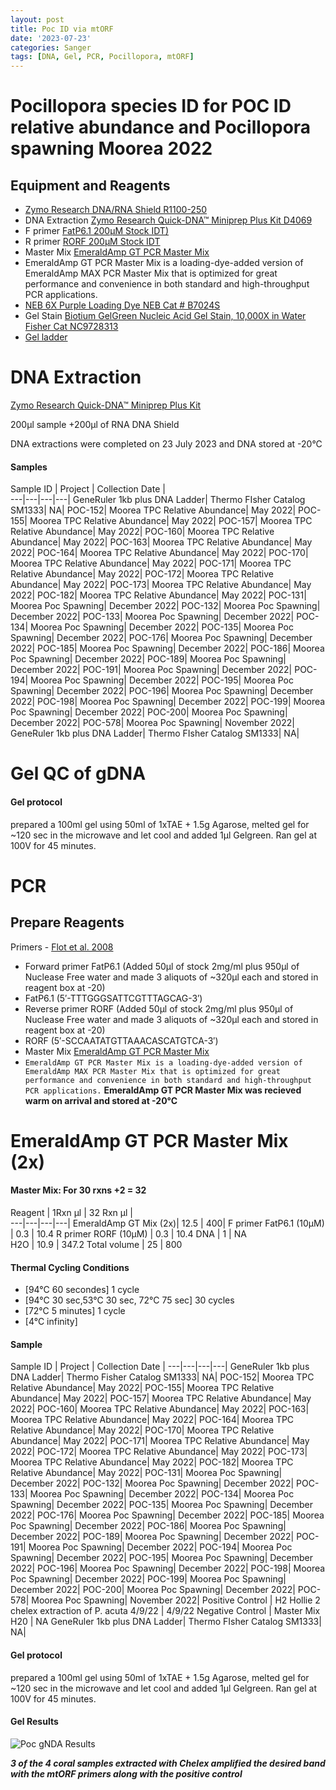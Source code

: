 ```yaml
---
layout: post
title: Poc ID via mtORF 
date: '2023-07-23'
categories: Sanger
tags: [DNA, Gel, PCR, Pocillopora, mtORF]
---
```

# Pocillopora species ID for POC ID relative abundance and Pocillopora spawning Moorea 2022

## Equipment and Reagents

- [Zymo Research DNA/RNA Shield R1100-250]()
- DNA Extraction [Zymo Research Quick-DNA™ Miniprep Plus Kit D4069](.pdf)    
- F primer [FatP6.1 200µM Stock IDT)](https://github.com/hputnam/Putnam_Lab_Notebook/blob/master/images/Fatp6.1_IDT_Spec_328104852.pdf) 
- R primer [RORF 200µM Stock IDT](https://github.com/hputnam/Putnam_Lab_Notebook/blob/master/images/RORF_IDT_Spec_328104853.pdf)         
- Master Mix [EmeraldAmp GT PCR Master Mix]()
- EmeraldAmp GT PCR Master Mix is a loading-dye-added version of EmeraldAmp MAX PCR Master Mix that is optimized for great performance and convenience in both standard and high-throughput PCR applications.
- [NEB 6X Purple Loading Dye NEB Cat # B7024S]()        
- Gel Stain [Biotium GelGreen Nucleic Acid Gel Stain, 10,000X in Water Fisher Cat NC9728313](https://www.fishersci.com/shop/products/gel-green-stain-5ml/NC9728313#?keyword=NC9728313)
- [Gel ladder](https://github.com/hputnam/Putnam_Lab_Notebook/blob/master/images/SM1333_GeneRuler_1kb_Plus_DNALadder.pdf)  


# DNA Extraction  

[Zymo Research Quick-DNA™ Miniprep Plus Kit ](.pdf) 

200µl sample +200µl of RNA DNA Shield

DNA extractions were completed on 23 July 2023 and DNA stored at -20°C

#### Samples
Sample ID | Project | Collection Date |  
---|---|---|---| 
GeneRuler 1kb plus DNA Ladder| Thermo FIsher Catalog SM1333| NA|
POC-152| Moorea TPC Relative Abundance| May 2022|
POC-155| Moorea TPC Relative Abundance| May 2022|
POC-157| Moorea TPC Relative Abundance| May 2022|
POC-160| Moorea TPC Relative Abundance| May 2022|
POC-163| Moorea TPC Relative Abundance| May 2022|
POC-164| Moorea TPC Relative Abundance| May 2022|
POC-170| Moorea TPC Relative Abundance| May 2022|
POC-171| Moorea TPC Relative Abundance| May 2022|
POC-172| Moorea TPC Relative Abundance| May 2022|
POC-173| Moorea TPC Relative Abundance| May 2022|
POC-182| Moorea TPC Relative Abundance| May 2022|
POC-131| Moorea Poc Spawning| December 2022|
POC-132| Moorea Poc Spawning| December 2022|
POC-133| Moorea Poc Spawning| December 2022|
POC-134| Moorea Poc Spawning| December 2022|
POC-135| Moorea Poc Spawning| December 2022|
POC-176| Moorea Poc Spawning| December 2022|
POC-185| Moorea Poc Spawning| December 2022|
POC-186| Moorea Poc Spawning| December 2022|
POC-189| Moorea Poc Spawning| December 2022|
POC-191| Moorea Poc Spawning| December 2022|
POC-194| Moorea Poc Spawning| December 2022|
POC-195| Moorea Poc Spawning| December 2022|
POC-196| Moorea Poc Spawning| December 2022|
POC-198| Moorea Poc Spawning| December 2022|
POC-199| Moorea Poc Spawning| December 2022|
POC-200| Moorea Poc Spawning| December 2022|
POC-578| Moorea Poc Spawning| November 2022|
GeneRuler 1kb plus DNA Ladder| Thermo FIsher Catalog SM1333| NA|

# Gel QC of gDNA
#### Gel protocol
prepared a 100ml gel using 50ml of 1xTAE + 1.5g Agarose, melted gel for ~120 sec in the microwave and let cool and added 1µl Gelgreen. Ran gel at 100V for 45 minutes.

# PCR
## Prepare Reagents
Primers - [Flot et al. 2008](https://www.sciencedirect.com/science/article/pii/S1631069107003812?via%3Dihub)   
- Forward primer FatP6.1	(Added 50µl of stock 2mg/ml plus 950µl of Nuclease Free water and made 3 aliquots of ~320µl each and stored in reagent box at -20)   
- FatP6.1 (5′-TTTGGGSATTCGTTTAGCAG-3′)    
- Reverse primer RORF	(Added 50µl of stock 2mg/ml plus 950µl of Nuclease Free water and made 3 aliquots of ~320µl each and stored in reagent box at -20)     
- RORF (5′-SCCAATATGTTAAACASCATGTCA-3′)    
- Master Mix [EmeraldAmp GT PCR Master Mix]()
- ```EmeraldAmp GT PCR Master Mix is a loading-dye-added version of EmeraldAmp MAX PCR Master Mix that is optimized for great performance and convenience in both standard and high-throughput PCR applications.```
**EmeraldAmp GT PCR Master Mix was recieved warm on arrival and stored at -20°C**

# EmeraldAmp GT PCR Master Mix (2x)
#### Master Mix: For 30 rxns +2 = 32 

Reagent | 1Rxn µl | 32 Rxn µl |  
---|---|---|---| 
EmeraldAmp GT Mix (2x)| 		12.5	|	400|
F primer FatP6.1 (10µM) |	0.3	|	10.4
R primer RORF		(10µM)  |	0.3	|	10.4
DNA		|				1		| NA	
H2O			|			10.9	|	347.2
Total volume 		|	25		|	800

#### Thermal Cycling Conditions 
- [94°C 60 secondes] 1 cycle
- [94°C 30 sec,53°C 30 sec, 72°C 75 sec] 30 cycles
- [72°C 5 minutes] 1 cycle
- [4°C infinity]

#### Sample
Sample ID | Project | Collection Date | 
---|---|---|---|
GeneRuler 1kb plus DNA Ladder| Thermo Fisher Catalog SM1333| NA|
POC-152| Moorea TPC Relative Abundance| May 2022|
POC-155| Moorea TPC Relative Abundance| May 2022|
POC-157| Moorea TPC Relative Abundance| May 2022|
POC-160| Moorea TPC Relative Abundance| May 2022|
POC-163| Moorea TPC Relative Abundance| May 2022|
POC-164| Moorea TPC Relative Abundance| May 2022|
POC-170| Moorea TPC Relative Abundance| May 2022|
POC-171| Moorea TPC Relative Abundance| May 2022|
POC-172| Moorea TPC Relative Abundance| May 2022|
POC-173| Moorea TPC Relative Abundance| May 2022|
POC-182| Moorea TPC Relative Abundance| May 2022|
POC-131| Moorea Poc Spawning| December 2022|
POC-132| Moorea Poc Spawning| December 2022|
POC-133| Moorea Poc Spawning| December 2022|
POC-134| Moorea Poc Spawning| December 2022|
POC-135| Moorea Poc Spawning| December 2022|
POC-176| Moorea Poc Spawning| December 2022|
POC-185| Moorea Poc Spawning| December 2022|
POC-186| Moorea Poc Spawning| December 2022|
POC-189| Moorea Poc Spawning| December 2022|
POC-191| Moorea Poc Spawning| December 2022|
POC-194| Moorea Poc Spawning| December 2022|
POC-195| Moorea Poc Spawning| December 2022|
POC-196| Moorea Poc Spawning| December 2022|
POC-198| Moorea Poc Spawning| December 2022|
POC-199| Moorea Poc Spawning| December 2022|
POC-200| Moorea Poc Spawning| December 2022|
POC-578| Moorea Poc Spawning| November 2022|
Positive Control | H2 Hollie 2 chelex extraction of P. acuta 4/9/22 | 4/9/22
Negative Control | Master Mix H20 | NA
GeneRuler 1kb plus DNA Ladder| Thermo FIsher Catalog SM1333| NA|
   


#### Gel protocol
prepared a 100ml gel using 50ml of 1xTAE + 1.5g Agarose, melted gel for ~120 sec in the microwave and let cool and added 1µl Gelgreen. Ran gel at 100V for 45 minutes.


#### Gel Results
![Poc gNDA Results](x)

_**3 of the 4 coral samples extracted with Chelex amplified the desired band with the mtORF primers along with the positive control**_


